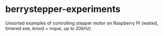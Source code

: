 # berrystepper-experiments
Unsorted examples of controlling stepper motor on Raspberry PI (waited, timered exe, kmod + mque, up to 20kHz)
